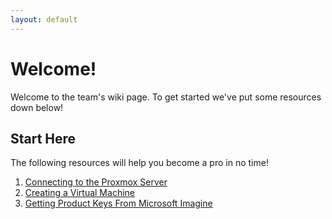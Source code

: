 ```yaml
---
layout: default
---
```


# Welcome!

Welcome to the team's wiki page. To get started we've put some resources down below!

## Start Here

The following resources will help you become a pro in no time!

1. [Connecting to the Proxmox Server](./wiki/proxmox.md)
2. [Creating a Virtual Machine](./wiki/create-vm.md)
3. [Getting Product Keys From Microsoft Imagine](./wiki/microsoft-imagine.md)
